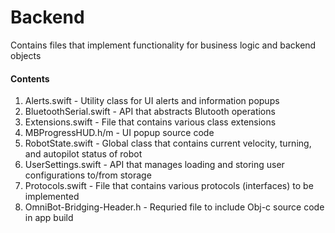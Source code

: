 # Backend

Contains files that implement functionality for business logic and backend objects

#### Contents
1. Alerts.swift - Utility class for UI alerts and information popups
2. BluetoothSerial.swift - API that abstracts Blutooth operations
3. Extensions.swift - File that contains various class extensions
4. MBProgressHUD.h/m - UI popup source code
5. RobotState.swift - Global class that contains current velocity, turning, and autopilot status of robot
6. UserSettings.swift - API that manages loading and storing user configurations to/from storage
7. Protocols.swift - File that contains various protocols (interfaces) to be implemented
8. OmniBot-Bridging-Header.h - Requried file to include Obj-c source code in app build
